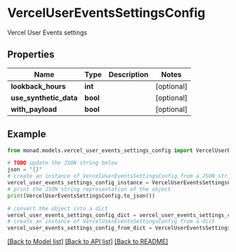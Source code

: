 # VercelUserEventsSettingsConfig

Vercel User Events settings

## Properties

Name | Type | Description | Notes
------------ | ------------- | ------------- | -------------
**lookback_hours** | **int** |  | [optional] 
**use_synthetic_data** | **bool** |  | [optional] 
**with_payload** | **bool** |  | [optional] 

## Example

```python
from monad.models.vercel_user_events_settings_config import VercelUserEventsSettingsConfig

# TODO update the JSON string below
json = "{}"
# create an instance of VercelUserEventsSettingsConfig from a JSON string
vercel_user_events_settings_config_instance = VercelUserEventsSettingsConfig.from_json(json)
# print the JSON string representation of the object
print(VercelUserEventsSettingsConfig.to_json())

# convert the object into a dict
vercel_user_events_settings_config_dict = vercel_user_events_settings_config_instance.to_dict()
# create an instance of VercelUserEventsSettingsConfig from a dict
vercel_user_events_settings_config_from_dict = VercelUserEventsSettingsConfig.from_dict(vercel_user_events_settings_config_dict)
```
[[Back to Model list]](../README.md#documentation-for-models) [[Back to API list]](../README.md#documentation-for-api-endpoints) [[Back to README]](../README.md)


